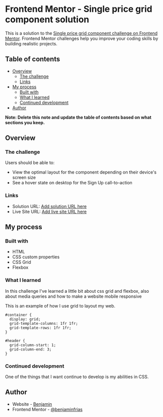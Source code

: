# Frontend Mentor - Single price grid component solution

This is a solution to the [Single price grid component challenge on Frontend Mentor](https://www.frontendmentor.io/challenges/single-price-grid-component-5ce41129d0ff452fec5abbbc). Frontend Mentor challenges help you improve your coding skills by building realistic projects. 

## Table of contents

- [Overview](#overview)
  - [The challenge](#the-challenge)
  - [Links](#links)
- [My process](#my-process)
  - [Built with](#built-with)
  - [What I learned](#what-i-learned)
  - [Continued development](#continued-development)
- [Author](#author)

**Note: Delete this note and update the table of contents based on what sections you keep.**

## Overview

### The challenge

Users should be able to:

- View the optimal layout for the component depending on their device's screen size
- See a hover state on desktop for the Sign Up call-to-action


### Links

- Solution URL: [Add solution URL here](https://your-solution-url.com)
- Live Site URL: [Add live site URL here](https://your-live-site-url.com)

## My process

### Built with

- HTML
- CSS custom properties
- CSS Grid
- Flexbox

### What I learned

In this challenge I've learned a little bit about css grid and flexbox, also about media queries and how to make a website mobile responsive

This is an example of how I use grid to layout my web.
```
#container {
  display: grid;
  grid-template-columns: 1fr 1fr;
  grid-template-rows: 1fr 1fr;
}
```
```
#header {
  grid-column-start: 1;
  grid-column-end: 3;
}
```

### Continued development

One of the things that I want continue to develop is my abilities in CSS.


## Author

- Website - [Benjamin]((https://benjaminfrias.github.io/Single-Price-Grid-Web/))
- Frontend Mentor - [@benjaminfrias](https://www.frontendmentor.io/profile/benjaminfrias)

